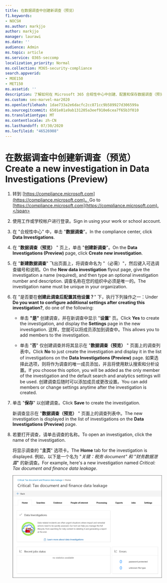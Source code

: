```yaml
---
title: 在数据调查中创建新调查（预览）
f1.keywords:
- NOCSH
ms.author: markjjo
author: markjjo
manager: laurawi
ms.date: ''
audience: Admin
ms.topic: article
ms.service: O365-seccomp
localization_priority: Normal
ms.collection: M365-security-compliance
search.appverid:
- MOE150
- MET150
ms.assetid: ''
description: 了解如何在 Microsoft 365 合规性中心中创建、配置和保存数据调查（预览版）中的新调查。
ms.custom: seo-marvel-mar2020
ms.openlocfilehash: 1dae733a2e6dacfc2cc871cc9b589927d306599a
ms.sourcegitcommit: 6501e01a9ab131205a3eef910e6cea7f65b3f010
ms.translationtype: MT
ms.contentlocale: zh-CN
ms.lasthandoff: 07/30/2020
ms.locfileid: "46526908"
---
```

# <a name="create-a-new-investigation-in-data-investigations-preview"></a><span data-ttu-id="5bb41-103">在数据调查中创建新调查（预览）</span><span class="sxs-lookup"><span data-stu-id="5bb41-103">Create a new investigation in Data Investigations (Preview)</span></span>

1. <span data-ttu-id="5bb41-104">转到 [https://compliance.microsoft.com](https://compliance.microsoft.com)。</span><span class="sxs-lookup"><span data-stu-id="5bb41-104">Go to [https://compliance.microsoft.com](https://compliance.microsoft.com).</span></span>
    
2. <span data-ttu-id="5bb41-105">使用工作或学校帐户进行登录。</span><span class="sxs-lookup"><span data-stu-id="5bb41-105">Sign in using your work or school account.</span></span>
    
3. <span data-ttu-id="5bb41-106">在 "合规性中心" 中，单击 "**数据调查**"。</span><span class="sxs-lookup"><span data-stu-id="5bb41-106">In the compliance center, click **Data Investigations**.</span></span>
 
4. <span data-ttu-id="5bb41-107">在 "**数据调查（预览）** " 页上，单击 "**创建新调查**"。</span><span class="sxs-lookup"><span data-stu-id="5bb41-107">On the **Data Investigations (Preview)** page, click **Create new investigation**.</span></span>
    
5. <span data-ttu-id="5bb41-108">在 "**新建数据调查**" 飞出页面上，将调查命名为 "（必需）"，然后键入可选调查编号和说明。</span><span class="sxs-lookup"><span data-stu-id="5bb41-108">On the **New data investigation** flyout page, give the investigation a name (required), and then type an optional investigation number and description.</span></span> <span data-ttu-id="5bb41-109">调查名称在您的组织中必须是唯一的。</span><span class="sxs-lookup"><span data-stu-id="5bb41-109">The investigation name must be unique in your organization.</span></span>

6. <span data-ttu-id="5bb41-110">在 "是否要在**创建此调查后配置其他设置？**" 下，执行下列操作之一：</span><span class="sxs-lookup"><span data-stu-id="5bb41-110">Under **Do you want to configure additional settings after creating this investigation?**, do one of the following:</span></span>

    - <span data-ttu-id="5bb41-111">单击 **"是"** 创建调查，并在新调查中显示 "**设置**" 页。</span><span class="sxs-lookup"><span data-stu-id="5bb41-111">Click **Yes** to create the investigation, and display the **Settings** page in the new investigation.</span></span> <span data-ttu-id="5bb41-112">这样，您就可以将成员添加到调查中。</span><span class="sxs-lookup"><span data-stu-id="5bb41-112">This allows you to add members to the investigation.</span></span>
    
    - <span data-ttu-id="5bb41-113">单击 "**否**" 仅创建调查并将其显示在 "**数据调查（预览）** " 页面上的调查列表中。</span><span class="sxs-lookup"><span data-stu-id="5bb41-113">Click **No** to just create the investigation and display it in the list of investigations on the **Data Investigations (Preview)** page.</span></span> <span data-ttu-id="5bb41-114">如果选择此选项，则将作为调查的唯一成员添加，并且将使用默认搜索和分析设置。</span><span class="sxs-lookup"><span data-stu-id="5bb41-114">If you choose this option, you will be added as the only member of the investigation and the default search and analytics settings will be used.</span></span> <span data-ttu-id="5bb41-115">创建调查后随时可以添加成员或更改设置。</span><span class="sxs-lookup"><span data-stu-id="5bb41-115">You can add members or change settings anytime after the investigation is created.</span></span>

7. <span data-ttu-id="5bb41-116">单击 "**保存**" 以创建调查。</span><span class="sxs-lookup"><span data-stu-id="5bb41-116">Click **Save** to create the investigation.</span></span>

    <span data-ttu-id="5bb41-117">新调查显示在 "**数据调查（预览）** " 页面上的调查列表中。</span><span class="sxs-lookup"><span data-stu-id="5bb41-117">The new investigation is displayed in the list of investigations on the **Data Investigations (Preview)** page.</span></span> 

8. <span data-ttu-id="5bb41-118">若要打开调查，请单击调查的名称。</span><span class="sxs-lookup"><span data-stu-id="5bb41-118">To open an investigation, click the name of the investigation.</span></span> 

    <span data-ttu-id="5bb41-119">将显示调查的 "**主页**" 选项卡。</span><span class="sxs-lookup"><span data-stu-id="5bb41-119">The **Home** tab for the investigation is displayed.</span></span> <span data-ttu-id="5bb41-120">例如，以下是一个名为 "*关键：税务 document" 和 "财务数据泄露*" 的新调查。</span><span class="sxs-lookup"><span data-stu-id="5bb41-120">For example, here's a new investigation named *Critical: Tax document and finance data leakage*.</span></span>

    !["主页" 选项卡，用于调查数据调查中的新调查](../media/NewDataInvestigations.png)
